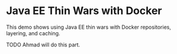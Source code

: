 # Java EE Thin Wars with Docker
This demo shows using Java EE thin wars with Docker repositories, layering, and caching.

TODO Ahmad will do this part.
